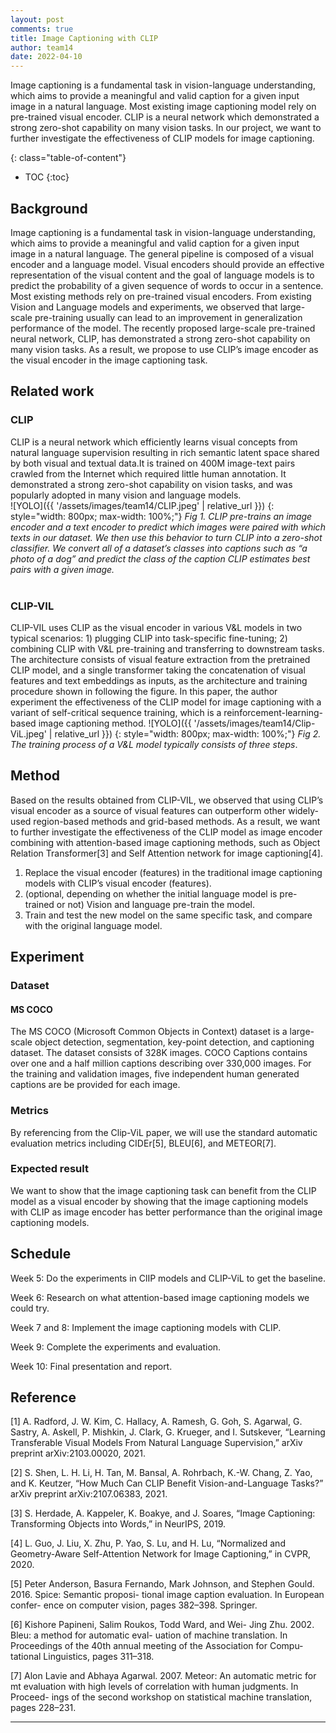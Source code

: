 ```yaml
---
layout: post
comments: true
title: Image Captioning with CLIP
author: team14
date: 2022-04-10
---
```



>
Image captioning is a fundamental task in vision-language understanding, which aims to provide a meaningful and valid caption for a given input image in a natural language. Most existing image captioning model rely on pre-trained visual encoder. CLIP is a neural network which demonstrated a strong zero-shot capability on many vision tasks. In our project, we want to further investigate the effectiveness of CLIP models for image captioning.
<!--more-->
{: class="table-of-content"}
* TOC
{:toc}

## Background
Image captioning is a fundamental task in vision-language understanding, which aims to provide a meaningful and valid caption for a given input image in a natural language. The general pipeline is composed of a visual encoder and a language model. Visual encoders should provide an effective representation of the visual content and the goal of  language models is to predict the probability of a given sequence of words to occur in a sentence. Most existing methods rely on pre-trained visual encoders. From existing Vision and Language models and experiments, we observed that large-scale pre-training usually can lead to an improvement in generalization performance of the model. The recently proposed large-scale pre-trained neural network, CLIP, has demonstrated a strong zero-shot capability on many vision tasks. As a result, we propose to use CLIP’s image encoder as the visual encoder in the image captioning task.

## Related work
### CLIP
CLIP is a neural network which efficiently learns visual concepts from natural language supervision resulting in rich semantic latent space shared by both visual and textual data.It is trained on 400M image-text pairs crawled from the Internet which required little human annotation. It demonstrated a strong  zero-shot capability on vision tasks, and was popularly adopted in many vision and language models.  
![YOLO]({{ '/assets/images/team14/CLIP.jpeg' | relative_url }})
{: style="width: 800px; max-width: 100%;"}
*Fig 1. CLIP pre-trains an image encoder and a text encoder to predict which images were paired with which texts in our dataset. We then use this behavior to turn CLIP into a zero-shot classifier. We convert all of a dataset’s classes into captions such as “a photo of a dog” and predict the class of the caption CLIP estimates best pairs with a given image.*
<br/><br/>

### CLIP-VIL
CLIP-VIL uses CLIP as the visual encoder in various V&L models in two typical scenarios: 1) plugging CLIP into task-specific fine-tuning; 2) combining CLIP with V&L pre-training and transferring to downstream tasks. The architecture consists of visual feature extraction from the pretrained CLIP model, and a single transformer taking the concatenation of visual features and text embeddings as inputs, as the architecture and training procedure shown in following the figure. In this paper, the author experiment the effectiveness of the CLIP model for image captioning with a variant of self-critical sequence training, which is a reinforcement-learning-based image captioning method.
![YOLO]({{ '/assets/images/team14/Clip-ViL.jpeg' | relative_url }})
{: style="width: 800px; max-width: 100%;"}
*Fig 2. The training process of a V&L model typically consists of three steps*.

## Method
Based on the results obtained from CLIP-VIL, we observed that using CLIP’s visual encoder as a source of visual features can outperform other widely-used region-based methods and grid-based methods. As a result, we want to further investigate the effectiveness of the CLIP model as image encoder combining with attention-based image captioning methods, such as Object Relation Transformer[3] and Self Attention network for image captioning[4].
1. Replace the visual encoder (features) in the traditional image captioning models with CLIP’s visual encoder (features).
2. (optional, depending on whether the initial language model is pre-trained or not) Vision and language pre-train the model.
3. Train and test the new model on the same specific task, and compare with the original language model.

## Experiment
### Dataset
#### MS COCO
The MS COCO (Microsoft Common Objects in Context) dataset is a large-scale object detection, segmentation, key-point detection, and captioning dataset. The dataset consists of 328K images. COCO Captions contains over one and a half million captions describing over 330,000 images. For the training and validation images, five independent human generated captions are be provided for each image.

### Metrics
By referencing from the Clip-ViL paper, we will use the standard automatic evaluation metrics including CIDEr[5], BLEU[6], and METEOR[7].

### Expected result
We want to show that the image captioning task can benefit from the CLIP model as a visual encoder by showing that the image captioning models with CLIP as image encoder has better performance than the original image captioning models.

## Schedule
Week 5: Do the experiments in ClIP models and CLIP-ViL to get the baseline.

Week 6: Research on what attention-based image captioning models we could try.

Week 7 and 8: Implement the image captioning models with CLIP.

Week 9: Complete the experiments and evaluation.

Week 10: Final presentation and report.

## Reference

[1] A. Radford, J. W. Kim, C. Hallacy, A. Ramesh, G. Goh, S. Agarwal, G. Sastry, A. Askell, P. Mishkin, J. Clark, G. Krueger, and I. Sutskever, “Learning Transferable Visual Models From Natural Language Supervision,” arXiv preprint arXiv:2103.00020, 2021.

[2] S. Shen, L. H. Li, H. Tan, M. Bansal, A. Rohrbach, K.-W. Chang, Z. Yao, and K. Keutzer, “How Much Can CLIP Benefit Vision-and-Language Tasks?” arXiv preprint arXiv:2107.06383, 2021.

[3] S. Herdade, A. Kappeler, K. Boakye, and J. Soares, “Image Captioning: Transforming Objects into Words,” in NeurIPS, 2019.

[4] L. Guo, J. Liu, X. Zhu, P. Yao, S. Lu, and H. Lu, “Normalized and
Geometry-Aware Self-Attention Network for Image Captioning,”
in CVPR, 2020.

[5] Peter Anderson, Basura Fernando, Mark Johnson, and Stephen Gould. 2016. Spice: Semantic proposi- tional image caption evaluation. In European confer- ence on computer vision, pages 382–398. Springer.

[6] Kishore Papineni, Salim Roukos, Todd Ward, and Wei- Jing Zhu. 2002. Bleu: a method for automatic eval- uation of machine translation. In Proceedings of the 40th annual meeting of the Association for Compu- tational Linguistics, pages 311–318.

[7] Alon Lavie and Abhaya Agarwal. 2007. Meteor: An automatic metric for mt evaluation with high levels of correlation with human judgments. In Proceed- ings of the second workshop on statistical machine translation, pages 228–231.


---
